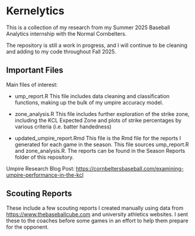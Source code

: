 # Kernelytics
This is a collection of my research from my Summer 2025 Baseball Analytics
internship with the Normal Cornbelters.

The repository is still a work in progress, and I will continue to be cleaning
and adding to my code throughout Fall 2025.

## Important Files
Main files of interest:

* ump_report.R 
This file includes data cleaning and classification functions, making up the bulk
of my umpire accuracy model. 

* zone_analysis.R 
This file includes further exploration of the strike zone, including the KCL
Expected Zone and plots of strike percentages by various criteria (i.e. batter
handedness)

* updated_umpire_report.Rmd 
This file is the Rmd file for the reports I generated for each game in the season.
This file sources ump_report.R and zone_analysis.R.
The reports can be found in the Season Reports folder of this repository.

Umpire Research Blog Post:  https://cornbeltersbaseball.com/examining-umpire-performance-in-the-kcl

## Scouting Reports
These include a few scouting reports I created manually using data from https://www.thebaseballcube.com and university athletics websites.
I sent these to the coaches before some games in an effort to help them prepare for the opponent.
